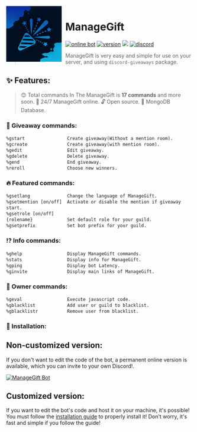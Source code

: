 <img width="150" height="150" style="float: left; margin: 0 10px 0 0;" alt="ManageGift" src="./assets/logo.png">

# ManageGift

[![online bot](https://discordbots.org/api/widget/status/598564396691750933.png)](https://discordbots.org/bot/598564396691750933)
[![version](https://img.shields.io/github/package-json/v/Hadi-Koubeissi/ManageGift?color=%23dd2349&style=flat-square)](https://github.com/Hadi-Koubeissi/ManageGift)
[![](https://img.shields.io/badge/discord.js-v12.2.0-blue.svg?logo=npm&style=flat-square)](https://github.com/discordjs)
[![discord](https://img.shields.io/discord/710852417100578849?color=blue&label=DISCORD&style=flat-square)](https://discord.gg/7XfV4Md)

> ManageGift is very easy and simple for use on your server, and using `discord-giveaways` package.

## ✨ Features:

> 😊 Total сommands In The ManageGift is **17 commands** and more soon.
> 🚀 24/7 ManageGift online.
> 🔓 Open source.
> 🔋 MongoDB Database.

### 🎁 Giveaway commands:

```
%gstart                Create giveaway(Without a mention room).
%gcreate               Create giveaway(with mention room).
%gedit                 Edit giveaway.
%gdelete               Delete giveaway.
%gend                  End giveaway.
%reroll                Choose new winners.
```

### 🔥 Featured commands:

```
%gsetlang              Сhange the language of ManageGift.
%gsetmention [on/off]  Activate or disable the mention if giveaway start.
%gsetrole [on/off]
{rolename}             Set default role for your guild.
%gsetprefix            Set bot prefix for your guild.
```

### ⁉ Info commands:

```
%ghelp                 Display ManageGift commands.
%stats                 Display info for ManageGift.
%gping                 Display bot Latency.
%ginvite               Display main links of ManageGift.
```

### 👑 Owner commands:

```
%geval                 Execute javascript code.
%gblacklist            Add user or guild to blacklist.
%gblacklistr           Remove user from blacklist.
```

### 📲 Installation:

## Non-customized version:

If you don't want to edit the code of the bot, a permanent online version is available, which you can invite to your own Discord!.

[![ManageGift Bot](https://discordbots.org/api/widget/598564396691750933.svg)](https://discordbots.org/bot/598564396691750933)

## Customized version:

If you want to edit the bot's code and host it on your machine, it's possible!
You must follow the [installation guide](https://github.com/Hadi-koubeissi/ManageGift/wiki) to properly install it! Don't worry, it's fast and simple if you follow the guide!
